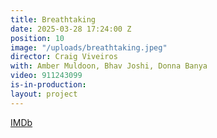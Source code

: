 ```yaml
---
title: Breathtaking
date: 2025-03-28 17:24:00 Z
position: 10
image: "/uploads/breathtaking.jpeg"
director: Craig Viveiros
with: Amber Muldoon, Bhav Joshi, Donna Banya
video: 911243099
is-in-production: 
layout: project
---
```


[IMDb](https://www.imdb.com/title/tt28509857/?ref_=nv_sr_srsg_0_tt_8_nm_0_q_breathta)